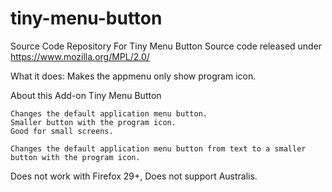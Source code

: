 tiny-menu-button
================

Source Code Repository For Tiny Menu Button
Source code released under https://www.mozilla.org/MPL/2.0/

What it does: Makes the appmenu only show program icon.


About this Add-on
Tiny Menu Button

    Changes the default application menu button.
    Smaller button with the program icon.
    Good for small screens.

    Changes the default application menu button from text to a smaller button with the program icon.


Does not work with Firefox 29+, Does not support Australis.